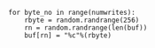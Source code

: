     for byte_no in range(numwrites):
        rbyte = random.randrange(256)
        rn = random.randrange(len(buf))
        buf[rn] = "%c"%(rbyte)
